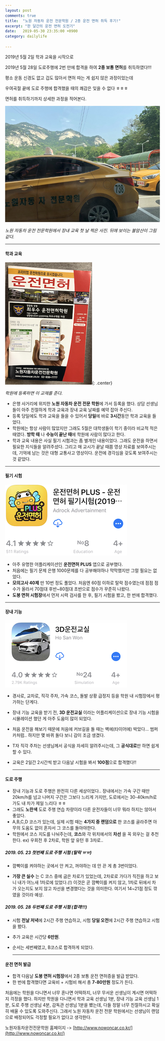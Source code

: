 ```yaml
---
layout: post
comments: true
title:  "노원 자동차 운전 전문학원 / 2종 운전 면허 취득 후기!"
excerpt: "한 달간의 운전 면허 도전기"
date:   2019-05-30 23:35:00 +0900
category: dailylife

---
```


2019년 5월 2일 학과 교육을 시작으로 

2019년 5월 28일 도로주행에 2번 만에 합격을 하여 **2종 보통 면허**를 취득하였다!!!

평소 운동 신경도 없고 겁도 많아서 면허 따는 게 쉽지 않은 과정이었는데

우여곡절 끝에 도로 주행에 합격했을 때의 쾌감은 잊을 수 없다 ㅎㅎㅎ

면허를 취득하기까지 상세한 과정을 적어본다.

![노원자동차운전전문학원](/uploads/daily/IMG_9267.jpeg)

*노원 자동차 운전 전문학원에서 장내 교육 첫 날 찍은 사진. 뒤에 보이는 불암산이 그림 같다.* 

----------------

#### **학과 교육**

![도로교통공단_1000제](/uploads/daily/photo2.png){: .center}

*학원에 등록하면 이 교재를 준다.*

   - 은행 사거리에 위치한 **노원 자동차 운전 전문 학원**에 가서 등록을 했다. 상담 선생님들이 아주 친절하게 학과 교육과 장내 교육 날짜를 예약 잡아 주신다.
   - 등록 당일에도 학과 교육을 들을 수 있어서 **당일**에 바로 **3시간**동안 학과 교육을 들었다. 
   - 학원에는 항상 사람이 많았지만 그래도 5월은 대학생들이 학기 중이라 비교적 적은 때였다. **방학 때** 나 **수능이 끝난 때**에 학원에 사람이 많다고 한다. 
   - 학과 교육 내용은 사실 필기 시험과는 좀 별개인 내용이었다. 그래도 운전을 하면서 필요한 지식들을 알려주셨다. 그리고 매 교시가 끝날 때쯤 영상 자료를 보여주시는데, 기억에 남는 것은 대형 교통사고 영상이다.  운전에 경각심을 갖도록 보여주시는 것 같았다.

--------------



#### **필기 시험** 

![운전면허플러스앱](/uploads/daily/photo5.jpg)

- 아주 유명한 어플리케이션인 **운전면허 PLUS** 앱으로 공부했다.
- 처음에는 필기 문제 은행 1000문제를 다 공부해야하나 막막했지만 그럴 필요는 없었다.
- **모의고사 40제** 만 10번 정도 풀었다. 처음엔 60점 이하로 탈락 점수였는데 점점 점수가 올라서 70점대 후반~80점대 초반으로 점수가 꾸준히 나왔다.
- **도봉 면허 시험장**에서 먼저 시력 검사를 한 후, 필기 시험을 봤고, 한 번에 합격했다. 

------



#### **장내 기능**

![3D운전교실앱](/uploads/daily/photo4.jpg)

- 경사로, 교차로, 직각 주차, 가속 코스, 돌발 상황 급정지 등을 학원 내 시험장에서 평가하는 단계다.

- 장내 기능 교육을 받기 전, **3D 운전교실** 이라는 어플리케이션으로 장내 기능 시험을 시뮬레이션 했던 게 아주 도움이 많이 되었다. 

- 처음 운전을 해보기 때문에 처음에 커브길을 돌 때는 벽에(타이어에) 박았다… 범퍼카처럼.. 하지만 몇 바퀴 돌다 보니 감이 조금 생겼다. 

- T자 직각 주차는 선생님께서 공식을 자세히 알려주시는데, 그 **공식대로**만 하면 쉽게 할 수 있다. 

- 교육은 2일간 2시간씩 받고 다음날 시험을 봐서 **100점**으로 합격했다!!

  ------
  
  

#### **도로 주행**

- 장내 기능과 도로 주행은 완전히 다른 세상이었다.. 장내에서는 가속 구간 때만 20km/h를 넘고 나머지 구간은 그보다 느리게 가지만, 도로에서는 30-40km/h로 가도 내 차가 제일 느리다 ㅎㅎ
- 그래도 **노란색** 도로 주행 연습 차량이라 다른 운전자들이 너무 뭐라 하지는 않아서 좋았다.
- A,B,C,D 코스가 있는데, 실제 시험 때는 **4가지 중 랜덤으로** 한 코스를 골라주면 아무의 도움도 없이 혼자서 그 코스를 돌아야한다.
- 학원에서 코스 지도를 나눠주는데, **코스**와 각 위치에서의 **차선** 을 꼭 외우는 걸 추천한다. ex) 우회전 후 2차로, 학원 앞 유턴 후 3차로..

##### **2019. 05. 23 첫번째 도로 주행 시험 (탈락 ㅠㅠ)**

 - 깜빡이를 켜야하는 곳에서 안 켜고, 꺼야하는 데 안 끈 게 총 3번이었다.

 - **가장 큰 실수** 는 C 코스 중에 굽은 차로가 있었는데, 2차로로 가다가 직진을 하고 보니 내가 어느새 1차로에 있었다.(!)  이것은 곧 깜빡이를 켜지 않고, 1차로 뒤에서 차가 오는지도 보지 않고 차선을 변경했다는 것을 의미한다. 여기서 14~21점 정도 깎였을 것이라 예상.



##### **2019. 05. 28 두번째 도로 주행 시험 (합격!!!)**

 - 시험 **전날 저녁**에 2시간 주행 연습하고, 시험 **당일 오전**에 2시간 주행 연습하고 시험을 봤다.

 - 추가 교육은 시간당 **6만원**.

 - 순서는 세번째였고, B코스로 합격하게 되었다.

   -------
   
   

#### **운전 면허 발급**

- 합격 다음날 **도봉 면허 시험장**에서 2종 보통 운전 면허증을 발급 받았다. 
- 한 번에 합격했다면 교육비 + 시험비 해서 총 **7-80만원** 정도가 든다. 



처음에는 학원을 다니면서 너무 혼나면 어떡하지, 너무 무서운 선생님이 계시면 어떡하지 걱정을 했다. 하지만 학원을 다니면서 학과 교육 선생님 1분, 장내 기능 교육 선생님 1분, 도로 주행 선생님 4분, 감독관 선생님 1분을 뵀는데, 다들 정말 너무 친절하시고 확실히 배울 수 있도록 도와주신다. 그래서 노원 자동차 운전 전문 학원에서는 선생님이 랜덤으로 배정되어도 걱정할 필요가 없다고 생각한다. 

노원자동차운전전문학원 홈페이지 ->  [http://www.nowoncar.co.kr/](http://www.nowoncar.co.kr/)